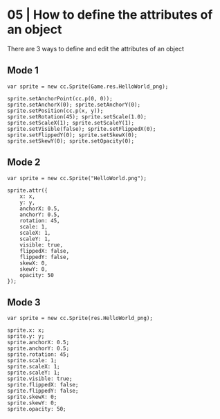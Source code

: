 # 05 | How to define the attributes of an object

There are 3 ways to define and edit the attributes of an object

## Mode 1

    var sprite = new cc.Sprite(Game.res.HelloWorld_png);
    
    sprite.setAnchorPoint(cc.p(0, 0));
    sprite.setAnchorX(0); sprite.setAnchorY(0);
    sprite.setPosition(cc.p(x, y));
    sprite.setRotation(45); sprite.setScale(1.0);
    sprite.setScaleX(1); sprite.setScaleY(1);
    sprite.setVisible(false); sprite.setFlippedX(0);
    sprite.setFlippedY(0); sprite.setSkewX(0);
    sprite.setSkewY(0); sprite.setOpacity(0);

## Mode 2

    var sprite = new cc.Sprite("HelloWorld.png");
     
    sprite.attr({ 
        x: x, 
        y: y, 
        anchorX: 0.5, 
        anchorY: 0.5, 
        rotation: 45, 
        scale: 1, 
        scaleX: 1, 
        scaleY: 1, 
        visible: true, 
        flippedX: false, 
        flippedY: false, 
        skewX: 0, 
        skewY: 0, 
        opacity: 50 
    });

## Mode 3

    var sprite = new cc.Sprite(res.HelloWorld_png); 
    
    sprite.x: x; 
    sprite.y: y; 
    sprite.anchorX: 0.5; 
    sprite.anchorY: 0.5; 
    sprite.rotation: 45; 
    sprite.scale: 1; 
    sprite.scaleX: 1; 
    sprite.scaleY: 1; 
    sprite.visible: true; 
    sprite.flippedX: false; 
    sprite.flippedY: false; 
    sprite.skewX: 0; 
    sprite.skewY: 0; 
    sprite.opacity: 50;


